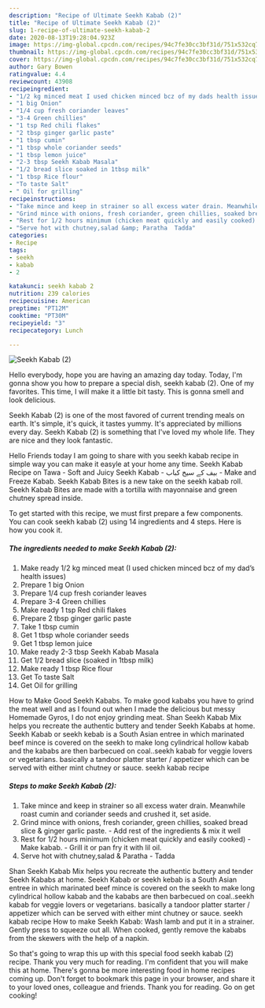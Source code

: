 ```yaml
---
description: "Recipe of Ultimate Seekh Kabab (2)"
title: "Recipe of Ultimate Seekh Kabab (2)"
slug: 1-recipe-of-ultimate-seekh-kabab-2
date: 2020-08-13T19:28:04.923Z
image: https://img-global.cpcdn.com/recipes/94c7fe30cc3bf31d/751x532cq70/seekh-kabab-2-recipe-main-photo.jpg
thumbnail: https://img-global.cpcdn.com/recipes/94c7fe30cc3bf31d/751x532cq70/seekh-kabab-2-recipe-main-photo.jpg
cover: https://img-global.cpcdn.com/recipes/94c7fe30cc3bf31d/751x532cq70/seekh-kabab-2-recipe-main-photo.jpg
author: Gary Bowen
ratingvalue: 4.4
reviewcount: 43908
recipeingredient:
- "1/2 kg minced meat I used chicken minced bcz of my dads health issues"
- "1 big Onion"
- "1/4 cup fresh coriander leaves"
- "3-4 Green chillies"
- "1 tsp Red chili flakes"
- "2 tbsp ginger garlic paste"
- "1 tbsp cumin"
- "1 tbsp whole coriander seeds"
- "1 tbsp lemon juice"
- "2-3 tbsp Seekh Kabab Masala"
- "1/2 bread slice soaked in 1tbsp milk"
- "1 tbsp Rice flour"
- "To taste Salt"
- " Oil for grilling"
recipeinstructions:
- "Take mince and keep in strainer so all excess water drain. Meanwhile roast cumin and coriander seeds and crushed it, set aside."
- "Grind mince with onions, fresh coriander, green chillies, soaked bread slice &amp; ginger garlic paste. Add rest of the ingredients &amp; mix it well"
- "Rest for 1/2 hours minimum (chicken meat quickly and easily cooked) Make kabab. Grill it or pan fry it with lil oil."
- "Serve hot with chutney,salad &amp; Paratha  Tadda"
categories:
- Recipe
tags:
- seekh
- kabab
- 2

katakunci: seekh kabab 2 
nutrition: 239 calories
recipecuisine: American
preptime: "PT12M"
cooktime: "PT30M"
recipeyield: "3"
recipecategory: Lunch

---
```



![Seekh Kabab (2)](https://img-global.cpcdn.com/recipes/94c7fe30cc3bf31d/751x532cq70/seekh-kabab-2-recipe-main-photo.jpg)

Hello everybody, hope you are having an amazing day today. Today, I'm gonna show you how to prepare a special dish, seekh kabab (2). One of my favorites. This time, I will make it a little bit tasty. This is gonna smell and look delicious.

Seekh Kabab (2) is one of the most favored of current trending meals on earth. It's simple, it's quick, it tastes yummy. It's appreciated by millions every day. Seekh Kabab (2) is something that I've loved my whole life. They are nice and they look fantastic.

Hello Friends today I am going to share with you seekh kabab recipe in simple way you can make it easyle at your home any time. Seekh Kabab Recipe on Tawa - Soft and Juicy Seekh Kabab - بیف کے سیخ کباب - Make and Freeze Kabab. Seekh Kabab Bites is a new take on the seekh kabab roll. Seekh Kabab Bites are made with a tortilla with mayonnaise and green chutney spread inside.


To get started with this recipe, we must first prepare a few components. You can cook seekh kabab (2) using 14 ingredients and 4 steps. Here is how you cook it.

<!--inarticleads1-->

##### The ingredients needed to make Seekh Kabab (2):

1. Make ready 1/2 kg minced meat (I used chicken minced bcz of my dad’s health issues)
1. Prepare 1 big Onion
1. Prepare 1/4 cup fresh coriander leaves
1. Prepare 3-4 Green chillies
1. Make ready 1 tsp Red chili flakes
1. Prepare 2 tbsp ginger garlic paste
1. Take 1 tbsp cumin
1. Get 1 tbsp whole coriander seeds
1. Get 1 tbsp lemon juice
1. Make ready 2-3 tbsp Seekh Kabab Masala
1. Get 1/2 bread slice (soaked in 1tbsp milk)
1. Make ready 1 tbsp Rice flour
1. Get To taste Salt
1. Get  Oil for grilling


How to Make Good Seekh Kababs. To make good kababs you have to grind the meat well and as I found out when I made the delicious but messy Homemade Gyros, I do not enjoy grinding meat. Shan Seekh Kabab Mix helps you recreate the authentic buttery and tender Seekh Kababs at home. Seekh Kabab or seekh kebab is a South Asian entree in which marinated beef mince is covered on the seekh to make long cylindrical hollow kabab and the kababs are then barbecued on coal..seekh kabab for veggie lovers or vegetarians. basically a tandoor platter starter / appetizer which can be served with either mint chutney or sauce. seekh kabab recipe 

<!--inarticleads2-->

##### Steps to make Seekh Kabab (2):

1. Take mince and keep in strainer so all excess water drain. Meanwhile roast cumin and coriander seeds and crushed it, set aside.
1. Grind mince with onions, fresh coriander, green chillies, soaked bread slice &amp; ginger garlic paste. - Add rest of the ingredients &amp; mix it well
1. Rest for 1/2 hours minimum (chicken meat quickly and easily cooked) - Make kabab. - Grill it or pan fry it with lil oil.
1. Serve hot with chutney,salad &amp; Paratha  - Tadda


Shan Seekh Kabab Mix helps you recreate the authentic buttery and tender Seekh Kababs at home. Seekh Kabab or seekh kebab is a South Asian entree in which marinated beef mince is covered on the seekh to make long cylindrical hollow kabab and the kababs are then barbecued on coal..seekh kabab for veggie lovers or vegetarians. basically a tandoor platter starter / appetizer which can be served with either mint chutney or sauce. seekh kabab recipe How to make Seekh Kabab: Wash lamb and put it in a strainer. Gently press to squeeze out all. When cooked, gently remove the kababs from the skewers with the help of a napkin. 

So that's going to wrap this up with this special food seekh kabab (2) recipe. Thank you very much for reading. I'm confident that you will make this at home. There's gonna be more interesting food in home recipes coming up. Don't forget to bookmark this page in your browser, and share it to your loved ones, colleague and friends. Thank you for reading. Go on get cooking!

